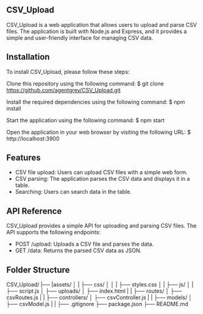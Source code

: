 ## CSV_Upload
CSV_Upload is a web application that allows users to upload and parse CSV files. The application is built with Node.js and Express, and it provides a simple and user-friendly interface for managing CSV data.

## Installation
To install CSV_Upload, please follow these steps:

Clone this repository using the following command:
$ git clone https://github.com/agentgrey/CSV_Upload.git

Install the required dependencies using the following command:
$ npm install 

Start the application using the following command:
$ npm start 

Open the application in your web browser by visiting the following URL:
$ http://localhost:3900 

## Features
- CSV file upload: Users can upload CSV files with a simple web form.
- CSV parsing: The application parses the CSV data and displays it in a table.
- Searching: Users can search data in the table.

## API Reference
CSV_Upload provides a simple API for uploading and parsing CSV files. The API supports the following endpoints:

- POST /upload: Uploads a CSV file and parses the data.
- GET /data: Returns the parsed CSV data as JSON.

## Folder Structure
CSV_Upload/
|── |assets/
│   |      ├── css/
│   │      |     ├── styles.css
│   |      ├── js/
│   |            ├── script.js
│   ├── uploads/
│   ├── index.html
|   |
├── routes/
│   ├── csvRoutes.js
|   |
├── controllers/
│   ├── csvController.js
|   |
├── models/
│   ├── csvModel.js
|   |
├── .gitignore
├── package.json
├── README.md
